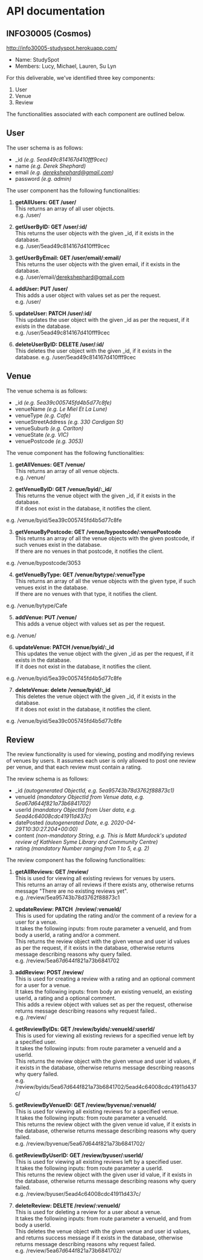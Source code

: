 # API documentation

## INFO30005 (Cosmos)
http://info30005-studyspot.herokuapp.com/
- Name: StudySpot
- Members: Lucy, Michael, Lauren, Su Lyn


For this deliverable, we've identified three key components:
1. User
2. Venue
3. Review

The functionalities associated with each component are outlined below.


## User
The user schema is as follows:
* \_id *(e.g. 5ead49c814167d410fff9cec)*
* name *(e.g. Derek Shephard)*
* email *(e.g. derekshephard@gmail.com)*
* password *(e.g. admin)*

The user component has the following functionalities:
1. **getAllUsers: GET /user/**  
This returns an array of all user objects.  
e.g. /user/  

2. **getUserByID: GET /user/:id/**  
This returns the user objects with the given \_id, if it exists in the database.  
e.g. /user/5ead49c814167d410fff9cec 

3. **getUserByEmail: GET /user/email/:email/**  
This returns the user objects with the given email, if it exists in the database.  
e.g. /user/email/derekshephard@gmail.com

4. **addUser: PUT /user/**  
This adds a user object with values set as per the request.  
e.g. /user/  

5. **updateUser: PATCH /user/:id/**  
This updates the user object with the given \_id as per the request, if it exists in the database.  
e.g. /user/5ead49c814167d410fff9cec

6. **deleteUserByID: DELETE /user/:id/**  
This deletes the user object with the given \_id, if it exists in the database.
e.g. /user/5ead49c814167d410fff9cec

## Venue
The venue schema is as follows:
* \_id *(e.g. 5ea39c005745fd4b5d77c8fe)*
* venueName *(e.g. Le Miel Et La Lune)*
* venueType *(e.g. Cafe)*
* venueStreetAddress *(e.g. 330 Cardigan St)*
* venueSuburb *(e.g. Carlton)*
* venueState *(e.g. VIC)*
* venuePostcode *(e.g. 3053)*

The venue component has the following functionalities:
1. **getAllVenues: GET /venue/**  
This returns an array of all venue objects.  
e.g. /venue/  

2. **getVenueByID: GET /venue/byid/:\_id/**  
This returns the venue object with the given \_id, if it exists in the database.  
If it does not exist in the database, it notifies the client.  

e.g. /venue/byid/5ea39c005745fd4b5d77c8fe  

3. **getVenueByPostcode: GET /venue/bypostcode/:venuePostcode**  
This returns an array of all the venue objects with the given postcode, if such venues exist in the database.  
If there are no venues in that postcode, it notifies the client.  

e.g. /venue/bypostcode/3053  

4. **getVenueByType: GET /venue/bytype/:venueType**  
This returns an array of all the venue objects with the given type, if such venues  exist in the database.  
If there are no venues with that type, it notifies the client.  

e.g. /venue/bytype/Cafe  

5. **addVenue: PUT /venue/**  
This adds a venue object with values set as per the request.  

e.g. /venue/  

6. **updateVenue: PATCH /venue/byid/:\_id**  
This updates the venue object with the given \_id as per the request, if it exists in the database.  
If it does not exist in the database, it notifies the client.  

e.g. /venue/byid/5ea39c005745fd4b5d77c8fe  

7. **deleteVenue: delete /venue/byid/:\_id**  
This deletes the venue object with the given \_id, if it exists in the database.  
If it does not exist in the database, it notifies the client.  

e.g. /venue/byid/5ea39c005745fd4b5d77c8fe  

## Review
The review functionality is used for viewing, posting and modifying reviews of venues by users. It assumes each user is only allowed to post one review per venue, and that each review must contain a rating.  

The review schema is as follows:
* \_id *(autogenerated ObjectId, e.g. 5ea95743b78d3762f88873c1)*
* venueId *(mandatory ObjectId from Venue data, e.g. 5ea67d644f821a73b6841702)*
* userId *(mandatory ObjectId from User data, e.g. 5ead4c64008cdc41911d437c)*
* datePosted *(autogenerated Date, e.g. 2020-04-29T10:30:27.204+00:00)*
* content *(non-mandatory String, e.g. This is Matt Murdock's updated review of Kathleen Syme Library and Community Centre)*
* rating *(mandatory Number ranging from 1 to 5, e.g. 2)*

The review component has the following functionalities:
1. **getAllReviews: GET /review/**  
This is used for viewing all existing reviews for venues by users.  
This returns an array of all reviews if there exists any, otherwise returns message "There are no existing reviews yet".  
e.g. /review/5ea95743b78d3762f88873c1  

2. **updateReview: PATCH  /review/:venueId/**  
This is used for updating the rating and/or the comment of a review for a user for a venue.   
It takes the following inputs: from route parameter a venueId, and from body a userId, a rating and/or a comment.   
This returns the review object with the given venue and user id values as per the request, if it exists in the database, otherwise returns message describing reasons why query failed.  
e.g. /review/5ea67d644f821a73b6841702  

3. **addReview: POST /review/**  
This is used for creating a review with a rating and an optional comment for a user for a venue.   
It takes the following inputs: from body an existing venueId, an existing userId, a rating and a optional comment.   
This adds a review object with values set as per the request, otherwise returns message describing reasons why request failed..  
e.g. /review/  

4. **getReviewByIDs: GET /review/byids/:venueId/:userId/**   
This is used for viewing all existing reviews for a specified venue left by a specified user.  
It takes the following inputs: from route parameter a venueId and a userId.   
This returns the review object with the given venue and user id values, if it exists in the database, otherwise returns message describing reasons why query failed.  
e.g. /review/byids/5ea67d644f821a73b6841702/5ead4c64008cdc41911d437c/

5. **getReviewByVenueID: GET /review/byvenue/:venueId/**  
This is used for viewing all existing reviews for a specified venue.  
It takes the following inputs: from route parameter a venueId.   
This returns the review object with the given venue id value, if it exists in the database, otherwise returns message describing reasons why query failed.  
e.g. /review/byvenue/5ea67d644f821a73b6841702/  

6. **getReviewByUserID: GET /review/byuser/:userId/**  
This is used for viewing all existing reviews left by a specified user.  
It takes the following inputs: from route parameter a userId.   
This returns the review object with the given user id value, if it exists in the database, otherwise returns message describing reasons why query failed.  
e.g. /review/byuser/5ead4c64008cdc41911d437c/  

7. **deleteReview: DELETE /review/:venueId/**  
This is used for deleting a review for a user about a venue.   
It takes the following inputs: from route parameter a venueId, and from body a userId.   
This deletes the venue object with the given venue and user id values, and returns success message if it exists in the database, otherwise returns message describing reasons why request failed.  
e.g. /review/5ea67d644f821a73b6841702/  

